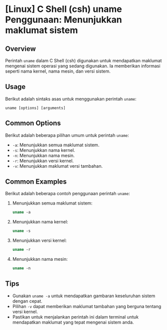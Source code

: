 # [Linux] C Shell (csh) uname Penggunaan: Menunjukkan maklumat sistem

## Overview
Perintah `uname` dalam C Shell (csh) digunakan untuk mendapatkan maklumat mengenai sistem operasi yang sedang digunakan. Ia memberikan informasi seperti nama kernel, nama mesin, dan versi sistem.

## Usage
Berikut adalah sintaks asas untuk menggunakan perintah `uname`:

```
uname [options] [arguments]
```

## Common Options
Berikut adalah beberapa pilihan umum untuk perintah `uname`:

- `-a`: Menunjukkan semua maklumat sistem.
- `-s`: Menunjukkan nama kernel.
- `-n`: Menunjukkan nama mesin.
- `-r`: Menunjukkan versi kernel.
- `-v`: Menunjukkan maklumat versi tambahan.

## Common Examples
Berikut adalah beberapa contoh penggunaan perintah `uname`:

1. Menunjukkan semua maklumat sistem:
   ```csh
   uname -a
   ```

2. Menunjukkan nama kernel:
   ```csh
   uname -s
   ```

3. Menunjukkan versi kernel:
   ```csh
   uname -r
   ```

4. Menunjukkan nama mesin:
   ```csh
   uname -n
   ```

## Tips
- Gunakan `uname -a` untuk mendapatkan gambaran keseluruhan sistem dengan cepat.
- Pilihan `-v` dapat memberikan maklumat tambahan yang berguna tentang versi kernel.
- Pastikan untuk menjalankan perintah ini dalam terminal untuk mendapatkan maklumat yang tepat mengenai sistem anda.